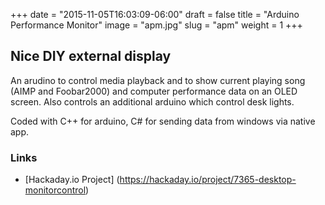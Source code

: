 +++
date = "2015-11-05T16:03:09-06:00"
draft = false
title = "Arduino Performance Monitor"
image = "apm.jpg"
slug = "apm"
weight = 1
+++

## Nice DIY external display
An arudino to control media playback and to show current playing song (AIMP and Foobar2000) and computer performance data on an OLED screen. Also controls an additional arduino which control desk lights.

Coded with C++ for arduino, C# for sending data from windows via native app.

### Links
* [Hackaday.io Project] (https://hackaday.io/project/7365-desktop-monitorcontrol)